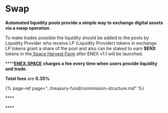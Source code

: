 # Swap

**Automated liquidity pools provide a simple way to exchange digital assets via a swap operation**. 

To make trades possible the liquidity should be added to the pools by Liquidity Provider who receive LP \(Liquidity Provider\) tokens in exchange. LP tokens grant a share of the pool and also can be staked to earn **$ENX** tokens in the[ Space Harvest Farm](../yield-farming-space-harvest-farm.md) after ENEX v1.1 will be launched.

\*\*\*\*[**ENEX.SPACE**](https://enex.space/)  ****charges a fee  every time when users provide liquidity and  trade**.**

**Total fees** are **0.35%**

{% page-ref page="../treasury-fund/commission-structure.md" %}



\*\*\*\*

\*\*\*\*



